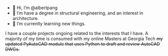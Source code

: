 - 👋 Hi, I’m @albertpang
- 👀 I’m have a degree in structural engineering, and an interest in architecture.
- 🌱 I’m currently learning new things.

I have a couple projects ongoing related to the interests that I have.
A majority of my time is consumed with my online Masters at Georgia Tech <s> my updated PyAutoCAD module that uses Python to draft and review AutoCAD DWGs.</s>

<!---
albertpang/albertpang is a ✨ special ✨ repository because its `README.md` (this file) appears on your GitHub profile.
You can click the Preview link to take a look at your changes.
--->
